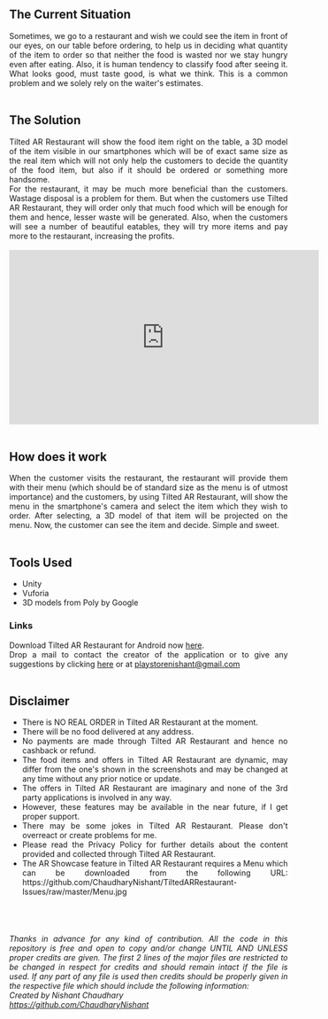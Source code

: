 <body align="justify">
<h2>The Current Situation</h2>
Sometimes, we go to a restaurant and wish we could see the item in front of our eyes, on our table before ordering, to help us in deciding what quantity of the item to order so that neither the food is wasted nor we stay hungry even after eating. Also, it is human tendency to classify food after seeing it. What looks good, must taste good, is what we think. This is a common problem and we solely rely on the waiter's estimates.
<br><br><h2>The Solution</h2>
Tilted AR Restaurant will show the food item right on the table, a 3D model of the item visible in our smartphones which will be of exact same size as the real item which will not only help the customers to decide the quantity of the food item, but also if it should be ordered or something more handsome.
<br>For the restaurant, it may be much more beneficial than the customers. Wastage disposal is a problem for them. But when the customers use Tilted AR Restaurant, they will order only that much food which will be enough for them and hence, lesser waste will be generated. Also, when the customers will see a number of beautiful eatables, they will try more items and pay more to the restaurant, increasing the profits.
<br><br><iframe width="560" height="315" src="https://www.youtube.com/embed/BwzEokkE6iU" frameborder="0" allow="accelerometer; autoplay; encrypted-media; gyroscope; picture-in-picture" allowfullscreen></iframe>
<br><br><h2>How does it work</h2>
When the customer visits the restaurant, the restaurant will provide them with their menu (which should be of standard size as the menu is of utmost importance) and the customers, by using Tilted AR Restaurant, will show the menu in the smartphone's camera and select the item which they wish to order. After selecting, a 3D model of that item will be projected on the menu. Now, the customer can see the item and decide. Simple and sweet.
<br><br><h2>Tools Used</h2>
<ul>
  <li>Unity</li>
  <li>Vuforia</li>
  <li>3D models from Poly by Google</li>
</ul>
<h3>Links</h3>
Download Tilted AR Restaurant for Android now <a href="https://play.google.com/store/apps/details?id=com.nishantchaudhary.tiltedar" target="_blank">here</a>.
<br>Drop a mail to contact the creator of the application or to give any suggestions by clicking <a href="mailto:playstorenishant@gmail.com?Subject=Regarding%20Tilted%20AR%20Restaurant%20from%20Portfolio%20Webiste" target="_top">here</a> or at <a href="mailto:playstorenishant@gmail.com?Subject=Regarding%20Tilted%20AR%20Restaurant%20from%20Portfolio%20Website" target="_top">playstorenishant@gmail.com</a>
<br><br><h2>Disclaimer</h2>
<ul>
<li>There is NO REAL ORDER in Tilted AR Restaurant at the moment.</li>
<li>There will be no food delivered at any address.</li>
<li>No payments are made through Tilted AR Restaurant and hence no cashback or refund.</li>
<li>The food items and offers in Tilted AR Restaurant are dynamic, may differ from the one's shown in the screenshots and may be changed at any time without any prior notice or update.</li>
<li>The offers in Tilted AR Restaurant are imaginary and none of the 3rd party applications is involved in any way.</li>
<li>However, these features may be available in the near future, if I get proper support.</li>
<li>There may be some jokes in Tilted AR Restaurant. Please don't overreact or create problems for me.</li>
<li>Please read the Privacy Policy for further details about the content provided and collected through Tilted AR Restaurant.</li>
<li>The AR Showcase feature in Tilted AR Restaurant requires a Menu which can be downloaded from the following URL:
https://github.com/ChaudharyNishant/TiltedARRestaurant-Issues/raw/master/Menu.jpg</li>
</ul>

<br><br><h6><i>Thanks in advance for any kind of contribution. All the code in this repository is free and open to copy and/or change UNTIL AND UNLESS proper credits are given. The first 2 lines of the major files are restricted to be changed in respect for credits and should remain intact if the file is used. If any part of any file is used then credits should be properly given in the respective file which should include the following information:
<br>Created by Nishant Chaudhary
<br>https://github.com/ChaudharyNishant</i></h6>
</body>
